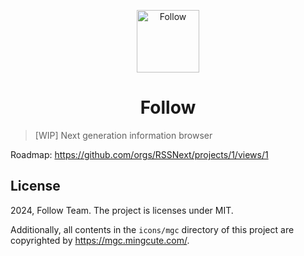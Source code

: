 <p align="center">
<img src="https://github.com/RSSNext/follow/assets/41265413/c6c02ad5-cddc-46f5-8420-a47afe1c82fe" alt="Follow" width="100">
</p>
<h1 align="center">Follow</h1>

> [WIP] Next generation information browser

Roadmap: https://github.com/orgs/RSSNext/projects/1/views/1

## License

2024, Follow Team. The project is licenses under MIT.

Additionally, all contents in the `icons/mgc` directory of this project are copyrighted by https://mgc.mingcute.com/.
